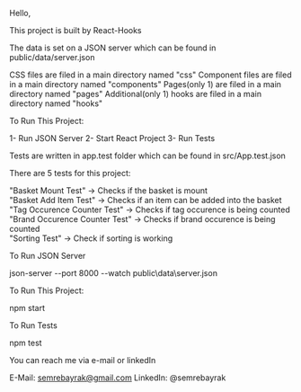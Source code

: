 Hello,

This project is built by React-Hooks

The data is set on a JSON server which can be found in public/data/server.json

CSS files are filed in a main directory named "css"
Component files are filed in a main directory named "components"
Pages(only 1) are filed in a main directory named "pages"
Additional(only 1) hooks are filed in a main directory named "hooks"

To Run This Project: 

1- Run JSON Server
2- Start React Project
3- Run Tests


Tests are written in app.test folder which can be found in src/App.test.json


There are 5 tests for this project:

"Basket Mount Test" -> Checks if the basket is mount <br/>
"Basket Add Item Test" -> Checks if an item can be added into the basket <br/>
"Tag Occurence Counter Test" -> Checks if tag occurence is being counted <br/>
"Brand Occurence Counter Test" -> Checks if brand occurence is being counted <br/>
"Sorting Test" -> Check if sorting is working


To Run JSON Server

json-server --port 8000 --watch public\data\server.json

To Run This Project:

npm start


To Run Tests


npm test


You can reach me via e-mail or linkedIn

E-Mail: semrebayrak@gmail.com
LinkedIn: @semrebayrak
